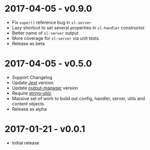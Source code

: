 # 2017-04-05 - v0.9.0
- Fix `super()` reference bug in `sl-server`
- Lazy shortcut to set several properties in `sl-handler` constructor
- Better name of `sl-server` output
- More coverage for `sl-server` via unit tests
- Release as beta

# 2017-04-05 - v0.5.0
- Support Changelog
- Update [Jest](https://www.npmjs.com/package/jest) version
- Update [output-manager](https://www.npmjs.com/package/output-manager) version
- Require [string-utilz](https://www.npmjs.com/package/string-utilz)
- Massive set of work to build out config, handler, server, utils and content objects
- Release as alpha

# 2017-01-21 - v0.0.1
- Initial release
